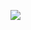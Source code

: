![](https://media.githubusercontent.com/media/dyzz/dyzz.github.io/master/images/UssuriWarQueen_1.png)